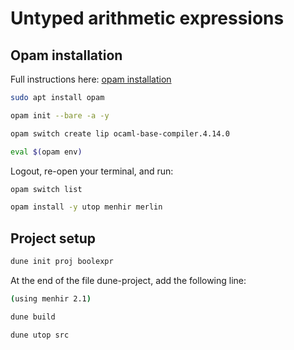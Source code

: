 # Untyped arithmetic expressions


## Opam installation

Full instructions here: [opam installation](https://cs3110.github.io/textbook/chapters/preface/install.html)

```bash
sudo apt install opam
```

```bash
opam init --bare -a -y
```

```bash
opam switch create lip ocaml-base-compiler.4.14.0
```

```bash
eval $(opam env)
```

Logout, re-open your terminal, and run:
```bash
opam switch list
```

```bash
opam install -y utop menhir merlin
```

## Project setup

```bash
dune init proj boolexpr
```

At the end of the file dune-project, add the following line:
```bash
(using menhir 2.1)
```

```bash
dune build
```

```bash
dune utop src
```
